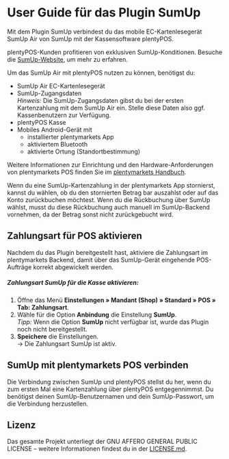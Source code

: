 # User Guide für das Plugin SumUp

Mit dem Plugin SumUp verbindest du das mobile EC-Kartenlesegerät SumUp Air von SumUp mit der Kassensoftware plentyPOS.

<div class="alert alert-success" role="alert">
plentyPOS-Kunden profitieren von exklusiven SumUp-Konditionen. Besuche die <a href="https://sumup.de/plentypos/" target="_blank">SumUp-Website</a>, um mehr zu erfahren.
</div>

Um das SumUp Air mit plentyPOS nutzen zu können, benötigst du:

* SumUp Air EC-Kartenlesegerät
* SumUp-Zugangsdaten <br />
*_Hinweis:_* Die SumUp-Zugangsdaten gibst du bei der ersten Kartenzahlung mit dem SumUp Air ein. Stelle diese Daten also ggf. Kassenbenutzern zur Verfügung.
* plentyPOS Kasse
* Mobiles Android-Gerät mit
    * installierter plentymarkets App
    * aktiviertem Bluetooth
    * aktivierte Ortung (Standortbestimmung)

Weitere Informationen zur Einrichtung und den Hardware-Anforderungen von plentymarkets POS finden Sie im [plentymarkets Handbuch](https://knowledge.plentymarkets.com/pos/pos-einrichten).

<div class="alert alert-warning" role="alert">
Wenn du eine SumUp-Kartenzahlung in der plentymarkets App stornierst, kannst du wählen, ob du den stornierten Betrag bar auszahlst oder auf das Konto zurückbuchen möchtest. Wenn du die Rückbuchung über SumUp wählst, musst du diese Rückbuchung auch manuell im SumUp-Backend vornehmen, da der Betrag sonst nicht zurückgebucht wird.
</div>

<div class="container-toc"></div>

## Zahlungsart für POS aktivieren

Nachdem du das Plugin bereitgestellt hast, aktiviere die Zahlungsart im plentymarkets Backend, damit über das SumUp-Gerät eingehende POS-Aufträge korrekt abgewickelt werden.

##### Zahlungsart SumUp für die Kasse aktivieren:

1. Öffne das Menü **Einstellungen » Mandant (Shop) » Standard » POS » Tab: Zahlungsart**.
2. Wähle für die Option **Anbindung** die Einstellung **SumUp**. <br />
    *_Tipp:_* Wenn die Option **SumUp** nicht verfügbar ist, wurde das Plugin noch nicht bereitgestellt.
3. **Speichere** die Einstellungen.<br />
→ Die Zahlungsart SumUp ist aktiv.

## SumUp mit plentymarkets POS verbinden

Die Verbindung zwischen SumUp und plentyPOS stellst du her, wenn du zum ersten Mal eine Kartenzahlung über plentyPOS entgegennimmst. Du benötigst deinen SumUp-Benutzernamen und dein SumUp-Passwort, um die Verbindung herzustellen.

## Lizenz

Das gesamte Projekt unterliegt der GNU AFFERO GENERAL PUBLIC LICENSE – weitere Informationen findest du in der [LICENSE.md](https://github.com/plentymarkets/plugin-etsy/blob/master/LICENSE.md).
